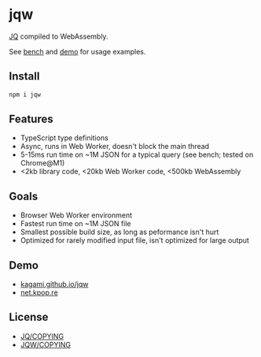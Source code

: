 # jqw

[JQ](https://jqlang.github.io/jq/) compiled to WebAssembly.

See [bench](bench/bench.ts) and [demo](demo/demo.ts) for usage examples.

## Install

```bash
npm i jqw
```

## Features

- TypeScript type definitions
- Async, runs in Web Worker, doesn't block the main thread
- 5-15ms run time on ~1M JSON for a typical query (see bench; tested on Chrome@M1)
- <2kb library code, <20kb Web Worker code, <500kb WebAssembly

## Goals

- Browser Web Worker environment
- Fastest run time on ~1M JSON file
- Smallest possible build size, as long as peformance isn't hurt
- Optimized for rarely modified input file, isn't optimized for large output

## Demo

- [kagami.github.io/jqw](https://kagami.github.io/jqw/)
- [net.kpop.re](https://net.kpop.re/?jq=)

## License

- [JQ/COPYING](https://github.com/jqlang/jq/blob/master/COPYING)
- [JQW/COPYING](https://github.com/Kagami/jqw/blob/master/COPYING)
